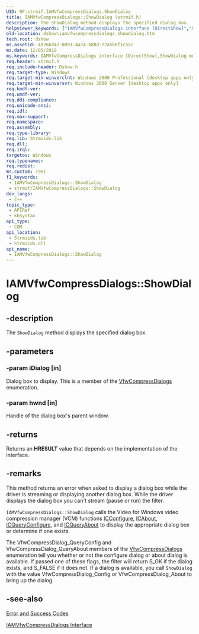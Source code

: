 ```yaml
---
UID: NF:strmif.IAMVfwCompressDialogs.ShowDialog
title: IAMVfwCompressDialogs::ShowDialog (strmif.h)
description: The ShowDialog method displays the specified dialog box.
helpviewer_keywords: ["IAMVfwCompressDialogs interface [DirectShow]","ShowDialog method","IAMVfwCompressDialogs.ShowDialog","IAMVfwCompressDialogs::ShowDialog","IAMVfwCompressDialogsShowDialog","ShowDialog","ShowDialog method [DirectShow]","ShowDialog method [DirectShow]","IAMVfwCompressDialogs interface","dshow.iamvfwcompressdialogs_showdialog","strmif/IAMVfwCompressDialogs::ShowDialog"]
old-location: dshow\iamvfwcompressdialogs_showdialog.htm
tech.root: dshow
ms.assetid: 4826bd47-0091-4a74-b88d-72a5b0f1c5ac
ms.date: 12/05/2018
ms.keywords: IAMVfwCompressDialogs interface [DirectShow],ShowDialog method, IAMVfwCompressDialogs.ShowDialog, IAMVfwCompressDialogs::ShowDialog, IAMVfwCompressDialogsShowDialog, ShowDialog, ShowDialog method [DirectShow], ShowDialog method [DirectShow],IAMVfwCompressDialogs interface, dshow.iamvfwcompressdialogs_showdialog, strmif/IAMVfwCompressDialogs::ShowDialog
req.header: strmif.h
req.include-header: Dshow.h
req.target-type: Windows
req.target-min-winverclnt: Windows 2000 Professional [desktop apps only]
req.target-min-winversvr: Windows 2000 Server [desktop apps only]
req.kmdf-ver: 
req.umdf-ver: 
req.ddi-compliance: 
req.unicode-ansi: 
req.idl: 
req.max-support: 
req.namespace: 
req.assembly: 
req.type-library: 
req.lib: Strmiids.lib
req.dll: 
req.irql: 
targetos: Windows
req.typenames: 
req.redist: 
ms.custom: 19H1
f1_keywords:
 - IAMVfwCompressDialogs::ShowDialog
 - strmif/IAMVfwCompressDialogs::ShowDialog
dev_langs:
 - c++
topic_type:
 - APIRef
 - kbSyntax
api_type:
 - COM
api_location:
 - Strmiids.lib
 - Strmiids.dll
api_name:
 - IAMVfwCompressDialogs::ShowDialog
---
```


# IAMVfwCompressDialogs::ShowDialog


## -description

The <code>ShowDialog</code> method displays the specified dialog box.

## -parameters

### -param iDialog [in]

Dialog box to display. This is a member of the <a href="/windows/desktop/api/strmif/ne-strmif-vfwcompressdialogs">VfwCompressDialogs</a> enumeration.

### -param hwnd [in]

Handle of the dialog box's parent window.

## -returns

Returns an <b>HRESULT</b> value that depends on the implementation of the interface.

## -remarks

This method returns an error when asked to display a dialog box while the driver is streaming or displaying another dialog box. While the driver displays the dialog box you can't stream (pause or run) the filter.

<code>IAMVfwCompressDialogs::ShowDialog</code> calls the Video for Windows video compression manager (VCM) functions <a href="/windows/desktop/api/vfw/nf-vfw-icconfigure">ICConfigure</a>, <a href="/windows/desktop/api/vfw/nf-vfw-icabout">ICAbout</a>, <a href="/windows/desktop/api/vfw/nf-vfw-icqueryconfigure">ICQueryConfigure</a>, and <a href="/windows/desktop/api/vfw/nf-vfw-icqueryabout">ICQueryAbout</a> to display the appropriate dialog box or determine if one exists.
      

The VfwCompressDialog_QueryConfig and VfwCompressDialog_QueryAbout members of the <a href="/windows/desktop/api/strmif/ne-strmif-vfwcompressdialogs">VfwCompressDialogs</a> enumeration tell you whether or not the configure dialog or about dialog is available. If passed one of these flags, the filter will return S_OK if the dialog exists, and S_FALSE if it does not. If a dialog is available, you call <code>ShowDialog</code> with the value VfwCompressDialog_Config or VfwCompressDialog_About to bring up the dialog.

## -see-also

<a href="/windows/desktop/DirectShow/error-and-success-codes">Error and Success Codes</a>



<a href="/windows/desktop/api/strmif/nn-strmif-iamvfwcompressdialogs">IAMVfwCompressDialogs Interface</a>

